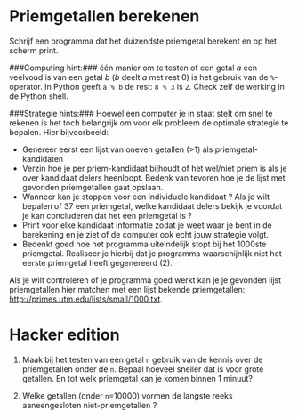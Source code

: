 # Priemgetallen berekenen

Schrijf een programma dat het duizendste priemgetal berekent en op het scherm print.

###Computing hint:###
één manier om te testen of een getal $a$ een veelvoud is van een getal $b$ ($b$ deelt $a$ met rest $0$) is het gebruik van de `%`-operator. In Python geeft `a % b` de rest: `8 % 3` is `2`. Check zelf de werking in de Python shell.


###Strategie hints:###
Hoewel een computer je in staat stelt om snel te rekenen is het toch belangrijk om 
voor elk probleem de optimale strategie te bepalen. Hier bijvoorbeeld:

* Genereer eerst een lijst van oneven getallen (>1) als priemgetal-kandidaten
* Verzin hoe je per priem-kandidaat bijhoudt of het wel/niet priem is als je over kandidaat delers heenloopt. Bedenk van tevoren hoe je de lijst met gevonden priemgetallen gaat opslaan.
* Wanneer kan je stoppen voor een individuele kandidaat ? Als je wilt bepalen of 37 een priemgetal, welke kandidaat delers bekijk je voordat je kan concluderen dat het een priemgetal is ?
* Print voor elke kandidaat informatie zodat je weet waar je bent in de berekening en je ziet of de computer ook echt jouw strategie volgt.
* Bedenkt goed hoe het programma uiteindelijk stopt bij het 1000ste priemgetal. Realiseer je hierbij dat je programma waarschijnlijk niet het eerste priemgetal heeft gegenereerd (2).

Als je wilt controleren of je programma goed werkt kan je je gevonden lijst priemgetallen hier 
matchen met een lijst bekende priemgetallen: <http://primes.utm.edu/lists/small/1000.txt>.

# Hacker edition

1. Maak bij het testen van een getal `n` gebruik van de kennis over de priemgetallen onder de `n`. Bepaal 
hoeveel sneller dat is voor grote getallen. En tot welk priemgetal kan je komen binnen 1 minuut?

2. Welke getallen (onder `n`=10000) vormen de langste reeks aaneengesloten niet-priemgetallen ?
